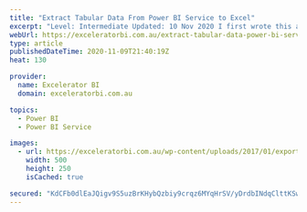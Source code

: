 ```yaml
---
title: "Extract Tabular Data From Power BI Service to Excel"
excerpt: "Level: Intermediate Updated: 10 Nov 2020 I first wrote this article about how to get tabular data from the Power BI Service into Excel back in Jan 2017.  The benefits of extracting tabular data are still the same as they were back then however the process of extracting the tabular data [...]Read More"
webUrl: https://exceleratorbi.com.au/extract-tabular-data-power-bi-service-excel/
type: article
publishedDateTime: 2020-11-09T21:40:19Z
heat: 130

provider:
  name: Excelerator BI
  domain: exceleratorbi.com.au

topics:
  - Power BI
  - Power BI Service

images:
  - url: https://exceleratorbi.com.au/wp-content/uploads/2017/01/export.png
    width: 500
    height: 250
    isCached: true

secured: "KdCFb0dlEaJQigv9S5uzBrKHybQzbiy9crqz6MYqHrSV/yDrdbINdqClttKSwMzfUKQshiXjy/dolNhGefy562l3sm3FvaDFxn5NKZpiTd1dLqxTZY12j/D5TFuzZJvjMUx0dzcU2Xp6VOo/lx5c5yWlj0Kv0VxjXj1uAgQyRzZKJmrytbosLy4+vz3z4+YYcUrUd6etIUr30TzWsCWbBKu0geH71iSaY6HWJKpew1RPcyQUnE4caQgylQQLVHFFDrJim2tCa/E5kCStWlC6Okc2uWsbcO1qnuiVg8QfF72keKCiVXiOg7kQWeRURQe/Fwkub9T2XGY+jgZJN8oRW6XNspkof3i3/HV9BK8CEfU=;vFe1Alz74UwWzMdqVAOgrQ=="
---
```


